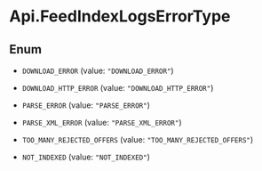 # Api.FeedIndexLogsErrorType

## Enum


* `DOWNLOAD_ERROR` (value: `"DOWNLOAD_ERROR"`)

* `DOWNLOAD_HTTP_ERROR` (value: `"DOWNLOAD_HTTP_ERROR"`)

* `PARSE_ERROR` (value: `"PARSE_ERROR"`)

* `PARSE_XML_ERROR` (value: `"PARSE_XML_ERROR"`)

* `TOO_MANY_REJECTED_OFFERS` (value: `"TOO_MANY_REJECTED_OFFERS"`)

* `NOT_INDEXED` (value: `"NOT_INDEXED"`)


